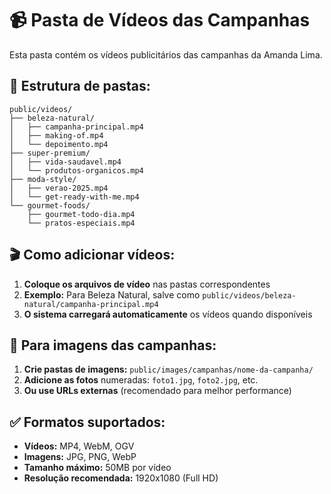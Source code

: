 # 📹 Pasta de Vídeos das Campanhas

Esta pasta contém os vídeos publicitários das campanhas da Amanda Lima.

## 📁 Estrutura de pastas:

```
public/videos/
├── beleza-natural/
│   ├── campanha-principal.mp4
│   ├── making-of.mp4
│   └── depoimento.mp4
├── super-premium/
│   ├── vida-saudavel.mp4
│   └── produtos-organicos.mp4
├── moda-style/
│   ├── verao-2025.mp4
│   └── get-ready-with-me.mp4
└── gourmet-foods/
    ├── gourmet-todo-dia.mp4
    └── pratos-especiais.mp4
```

## 🎬 Como adicionar vídeos:

1. **Coloque os arquivos de vídeo** nas pastas correspondentes
2. **Exemplo:** Para Beleza Natural, salve como `public/videos/beleza-natural/campanha-principal.mp4`
3. **O sistema carregará automaticamente** os vídeos quando disponíveis

## 📸 Para imagens das campanhas:

1. **Crie pastas de imagens:** `public/images/campanhas/nome-da-campanha/`
2. **Adicione as fotos** numeradas: `foto1.jpg`, `foto2.jpg`, etc.
3. **Ou use URLs externas** (recomendado para melhor performance)

## ✅ Formatos suportados:

- **Vídeos:** MP4, WebM, OGV
- **Imagens:** JPG, PNG, WebP
- **Tamanho máximo:** 50MB por vídeo
- **Resolução recomendada:** 1920x1080 (Full HD)